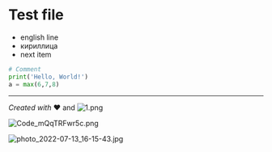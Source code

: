 # Test file

- english line
- кириллица
- next item

```python
# Comment
print('Hello, World!')
a = max(6,7,8)
```

---

*Created with* :heart: and ![1.png](/media/images/uploads/2022/03/03/55a286b6df-1.png)

![Code_mQqTRFwr5c.png](https://i.imgur.com/NldFslk.png)

![photo_2022-07-13_16-15-43.jpg](https://i.imgur.com/ne87VRO.jpg)